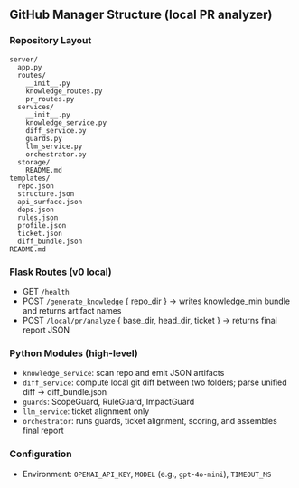 ## GitHub Manager Structure (local PR analyzer)

### Repository Layout
```
server/
  app.py
  routes/
    __init__.py
    knowledge_routes.py
    pr_routes.py
  services/
    __init__.py
    knowledge_service.py
    diff_service.py
    guards.py
    llm_service.py
    orchestrator.py
  storage/
    README.md
templates/
  repo.json
  structure.json
  api_surface.json
  deps.json
  rules.json
  profile.json
  ticket.json
  diff_bundle.json
README.md
```

### Flask Routes (v0 local)
- GET `/health`
- POST `/generate_knowledge` { repo_dir } → writes knowledge_min bundle and returns artifact names
- POST `/local/pr/analyze` { base_dir, head_dir, ticket } → returns final report JSON

### Python Modules (high-level)
- `knowledge_service`: scan repo and emit JSON artifacts
- `diff_service`: compute local git diff between two folders; parse unified diff → diff_bundle.json
- `guards`: ScopeGuard, RuleGuard, ImpactGuard
- `llm_service`: ticket alignment only
- `orchestrator`: runs guards, ticket alignment, scoring, and assembles final report

### Configuration
- Environment: `OPENAI_API_KEY`, `MODEL` (e.g., `gpt-4o-mini`), `TIMEOUT_MS`
